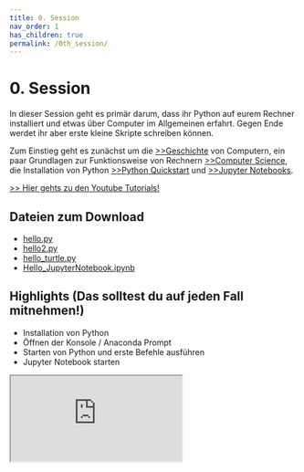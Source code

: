 ```yaml
---
title: 0. Session
nav_order: 1
has_children: true
permalink: /0th_session/
---
```


# 0. Session

In dieser Session geht es primär darum, dass ihr Python auf eurem Rechner installiert und etwas über Computer im Allgemeinen erfahrt. Gegen Ende werdet ihr aber erste kleine Skripte schreiben können.

Zum Einstieg geht es zunächst um die [>>Geschichte](./geschichte) von Computern, ein paar Grundlagen zur Funktionsweise von Rechnern [>>Computer Science](./computer_science), die Installation von Python [>>Python Quickstart](./python_quickstart) und [>>Jupyter Notebooks](./jupyter_notebooks).

[>> Hier gehts zu den Youtube Tutorials!](https://youtube.com/playlist?list=PLTS-X17mUJ0tkQUtqcC26anLR30YJdLnb)

## Dateien zum Download
* [hello.py](./crashkurs/hello.py)
* [hello2.py](./crashkurs/hello2.py)
* [hello_turtle.py](./crashkurs/hello_turtle.py)
* [Hello_JupyterNotebook.ipynb](./crashkurs/Hello_JupyterNotebook.ipynb)


## Highlights (Das solltest du auf jeden Fall mitnehmen!)

* Installation von Python
* Öffnen der Konsole / Anaconda Prompt
* Starten von Python und erste Befehle ausführen
* Jupyter Notebook starten


<div class="iframe-container">
  <iframe src="https://www.youtube.com/embed/1sHreSfc-qQ" allowfullscreen></iframe>
</div>



